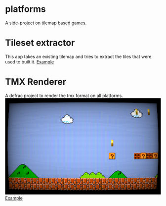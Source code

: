 # platforms
A side-project on tilemap based games.

# Tileset extractor
This app takes an existing tilemap and tries to extract the tiles that were used to built it.
[Example](http://cache.andre-michelle.com/tools/html/tileset-extractor.html)

# TMX Renderer
A defrac project to render the tmx format on all platforms.
![Alt text](/~/platformer-screenshot-mario.png?raw=true "Screenshot with super-mario tileset and monitor shading")
[Example](http://cache.andre-michelle.com/applications/platformer/)